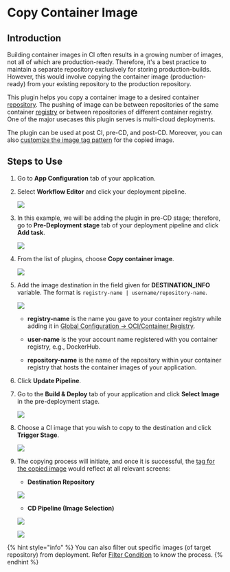 # Copy Container Image

## Introduction

Building container images in CI often results in a growing number of images, not all of which are production-ready. Therefore, it's a best practice to maintain a separate repository exclusively for storing production-builds. However, this would involve copying the container image (production-ready) from your existing repository to the production repository. 

This plugin helps you copy a container image to a desired container [repository](../../reference/glossary.md#repo). The pushing of image can be between repositories of the same container [registry](../../reference/glossary.md#containeroci-registry) or between repositories of different container registry. One of the major usecases this plugin serves is multi-cloud deployments.

The plugin can be used at post CI, pre-CD, and post-CD. Moreover, you can also [customize the image tag pattern](../creating-application/workflow/cd-pipeline.md#custom-image-tag-pattern) for the copied image.

## Steps to Use

1. Go to **App Configuration** tab of your application.

2. Select **Workflow Editor** and click your deployment pipeline.

    ![](https://devtron-public-asset.s3.us-east-2.amazonaws.com/images/creating-application/workflow-cd-pipeline/cd-pipeline.jpg)

3. In this example, we will be adding the plugin in pre-CD stage; therefore, go to **Pre-Deployment stage** tab of your deployment pipeline and click **Add task**.

    ![](https://devtron-public-asset.s3.us-east-2.amazonaws.com/images/creating-application/workflow-cd-pipeline/pre-deployment-tab.jpg)

4. From the list of plugins, choose **Copy container image**.

    ![](https://devtron-public-asset.s3.us-east-2.amazonaws.com/images/creating-application/workflow-cd-pipeline/copy-container-image.jpg)

5. Add the image destination in the field given for **DESTINATION_INFO** variable. The format is `registry-name | username/repository-name`.

    ![](https://devtron-public-asset.s3.us-east-2.amazonaws.com/images/creating-application/workflow-cd-pipeline/image-destination.jpg)

    * **registry-name** is the name you gave to your container registry while adding it in [Global Configuration → OCI/Container Registry](../global-configurations/container-registries.md#add-container-registry).

    * **user-name** is the your account name registered with you container registry, e.g., DockerHub.

    * **repository-name** is the name of the repository within your container registry that hosts the container images of your application.

6. Click **Update Pipeline**.

7. Go to the **Build & Deploy** tab of your application and click **Select Image** in the pre-deployment stage.

    ![](https://devtron-public-asset.s3.us-east-2.amazonaws.com/images/creating-application/workflow-cd-pipeline/select-image-for-cd.jpg)

8. Choose a CI image that you wish to copy to the destination and click **Trigger Stage**.

    ![](https://devtron-public-asset.s3.us-east-2.amazonaws.com/images/creating-application/workflow-cd-pipeline/trigger-pre-cd.jpg)

9. The copying process will initiate, and once it is successful, the [tag for the copied image](../creating-application/workflow/cd-pipeline.md#custom-image-tag-pattern) would reflect at all relevant screens:

    * **Destination Repository**

    ![](https://devtron-public-asset.s3.us-east-2.amazonaws.com/images/creating-application/workflow-cd-pipeline/docker-destination-image.jpg)

    * **CD Pipeline (Image Selection)**
    
    ![](https://devtron-public-asset.s3.us-east-2.amazonaws.com/images/creating-application/workflow-cd-pipeline/cd-image.jpg)
        
    ![](https://devtron-public-asset.s3.us-east-2.amazonaws.com/images/creating-application/workflow-cd-pipeline/prod-image.jpg)

{% hint style="info" %}
You can also filter out specific images (of target repository) from deployment. Refer [Filter Condition](../global-configurations/filter-condition.md) to know the process.
{% endhint %}












